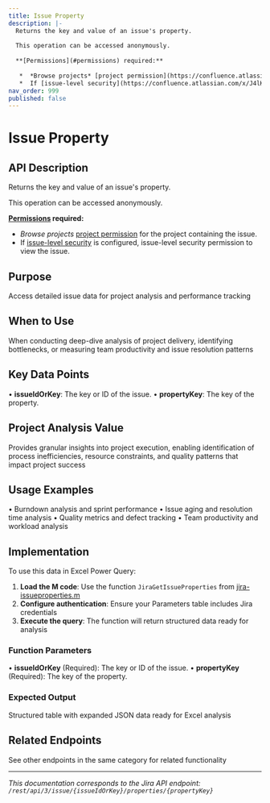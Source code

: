 ```yaml
---
title: Issue Property
description: |-
  Returns the key and value of an issue's property.
  
  This operation can be accessed anonymously.
  
  **[Permissions](#permissions) required:**
  
   *  *Browse projects* [project permission](https://confluence.atlassian.com/x/yodKLg) for the project containing the issue.
   *  If [issue-level security](https://confluence.atlassian.com/x/J4lKLg) is configured, issue-level security permission to view the issue.
nav_order: 999
published: false
---
```


# Issue Property

## API Description
Returns the key and value of an issue's property.

This operation can be accessed anonymously.

**[Permissions](#permissions) required:**

 *  *Browse projects* [project permission](https://confluence.atlassian.com/x/yodKLg) for the project containing the issue.
 *  If [issue-level security](https://confluence.atlassian.com/x/J4lKLg) is configured, issue-level security permission to view the issue.

## Purpose
Access detailed issue data for project analysis and performance tracking

## When to Use
When conducting deep-dive analysis of project delivery, identifying bottlenecks, or measuring team productivity and issue resolution patterns

## Key Data Points
• **issueIdOrKey**: The key or ID of the issue.
• **propertyKey**: The key of the property.

## Project Analysis Value
Provides granular insights into project execution, enabling identification of process inefficiencies, resource constraints, and quality patterns that impact project success

## Usage Examples
• Burndown analysis and sprint performance
• Issue aging and resolution time analysis
• Quality metrics and defect tracking
• Team productivity and workload analysis

## Implementation
To use this data in Excel Power Query:

1. **Load the M code**: Use the function `JiraGetIssueProperties` from [jira-issueproperties.m](../assets/jira-issueproperties.m)
2. **Configure authentication**: Ensure your Parameters table includes Jira credentials
3. **Execute the query**: The function will return structured data ready for analysis

### Function Parameters
• **issueIdOrKey** (Required): The key or ID of the issue.
• **propertyKey** (Required): The key of the property.

### Expected Output
Structured table with expanded JSON data ready for Excel analysis

## Related Endpoints
See other endpoints in the same category for related functionality

---
*This documentation corresponds to the Jira API endpoint: `/rest/api/3/issue/{issueIdOrKey}/properties/{propertyKey}`*
